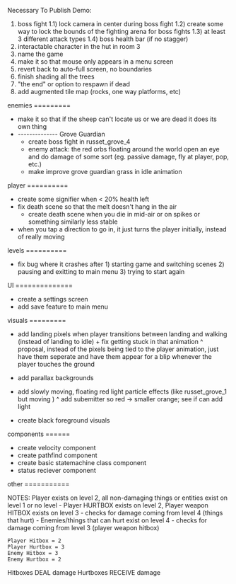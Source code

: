 Necessary To Publish Demo:
1) boss fight
	1.1) lock camera in center during boss fight
	1.2) create some way to lock the bounds of the fighting arena for boss fights
	1.3) at least 3 different attack types
	1.4) boss health bar (if no stagger)
2) interactable character in the hut in room 3
3) name the game
4) make it so that mouse only appears in a menu screen
5) revert back to auto-full screen, no boundaries
6) finish shading all the trees
7) "the end" or option to respawn if dead
8) add augmented tile map (rocks, one way platforms, etc)


enemies =========
- make it so that if the sheep can't locate us or we are dead it does its own thing
- -------------- Grove Guardian
	- create boss fight in russet_grove_4
	- enemy attack: the red orbs floating around the world open an eye and do damage of some sort (eg. passive damage, fly at player, pop, etc.)
	- make improve grove guardian grass in idle animation

player ==========
- create some signifier when < 20% health left
- fix death scene so that the melt doesn't hang in the air
	- create death scene when you die in mid-air or on spikes or something similarly less stable
- when you tap a direction to go in, it just turns the player initially, instead of really moving

levels ==========
- fix bug where it crashes after 1) starting game and switching scenes 2) pausing and exitting to main menu 3) trying to start again

UI ==============
- create a settings screen
- add save feature to main menu

visuals =========
- add landing pixels when player transitions between landing and walking (instead of landing to idle) + fix getting stuck in that animation
		^ proposal, instead of the pixels being tied to the player animation, just have them seperate and have them appear for a blip whenever the player touches the ground

- add parallax backgrounds
- add slowly moving, floating red light particle effects (like russet_grove_1 but moving )
		^ add subemitter so red -> smaller orange; see if can add light
- create black foreground visuals

components ======
- create velocity component
- create pathfind component
- create basic statemachine class component
- status reciever component

other ===========




NOTES:
	Player exists on level 2, all non-damaging things or entities exist on level 1 or no level
	- Player HURTBOX exists on level 2, Player weapon HITBOX exists on level 3
		- checks for damage coming from level 4 (things that hurt)
	- Enemies/things that can hurt exist on level 4
		- checks for damage coming from level 3 (player weapon hitbox)
		
	Player Hitbox = 2
	Player Hurtbox = 3
	Enemy Hitbox = 3
	Enemy Hurtbox = 2
		
Hitboxes DEAL damage
Hurtboxes RECEIVE damage
